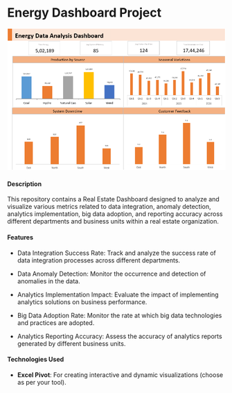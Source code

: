 # Energy Dashboard Project

![Energy Dashboard](P7_Energy_Dashboard.png)

#### **Description**
This repository contains a Real Estate Dashboard designed to analyze and visualize various metrics related to data integration, anomaly detection, analytics implementation, big data adoption, and reporting accuracy across different departments and business units within a real estate organization.

#### **Features**

- Data Integration Success Rate: Track and analyze the success rate of data integration processes across different departments.

- Data Anomaly Detection: Monitor the occurrence and detection of anomalies in the data.

- Analytics Implementation Impact: Evaluate the impact of implementing analytics solutions on business performance.

- Big Data Adoption Rate: Monitor the rate at which big data technologies and practices are adopted.

- Analytics Reporting Accuracy: Assess the accuracy of analytics reports generated by different business units.

#### **Technologies Used**

- **Excel Pivot**: For creating interactive and dynamic visualizations (choose as per your tool).


